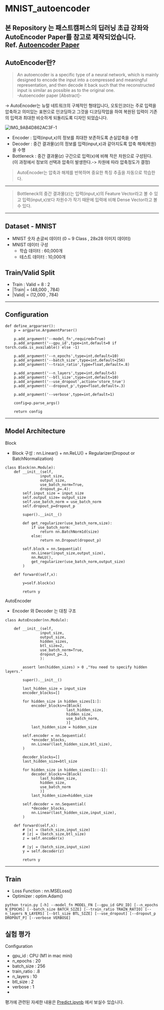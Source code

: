 # MNIST_autoencoder

본 Repository 는 패스트캠퍼스의 딥러닝 초급 강좌와 AutoEncoder Paper를 참고로 제작되었습니다.  
Ref. <a href='https://arxiv.org/abs/2003.05991'>Autoencoder Paper</a>
---
## AutoEncoder란?

> An autoencoder is a specific type of a neural network, which is mainly designed to encode the input into a compressed and meaningful representation,
and then decode it back such that the reconstructed input is similar as possible as to the original one.  
-Autoencoder paper [Abstract]-

-> AutoEncoder는 뉴럴 네트워크의 구체적인 형태입니다, 오토인코더는 주로 입력을 압축하고 의미있는 표현으로 인코딩하고 그것을 디코딩작업을 하여 복원된 입력이 기존의 입력과 최대한 비슷하게 되돌리도록 디자인 되었습니다.

![IMG_9AB4D862AC3F-1](https://user-images.githubusercontent.com/76929568/214225284-53cf9750-4b19-41be-822e-20eb47248a79.jpeg)
- Encoder : 입력(input,x)의 정보를 최대한 보존하도록 손실압축을 수행
- Decoder : 중간 결과물(z)의 정보를 입력(input,x)과 같아지도록 압축 해제(복원)을 수행
- Bottleneck : 중간 결과물(z) 구간으로 입력(x)에 비해 작은 차원으로 구성된다. (이 과정에서 정보의 선택과 압축이 발생한다.-> 차원에 따라 압축정도가 결정)
> AutoEncoder는 압축과 해제를 반복하며 중요한 특징 추출을 자동으로 학습한다.  

---

> Bottleneck의 중간 결과물(z)는 입력(input,x)의 Feature Vector라고 볼 수 있고 입력(input,x)보다 차원수가 작기 때문에 입력에 비해 Dense Vector라고 볼 수 있다.


---
## Dataset - MNIST
- MNIST 숫자 손글씨 데이터 (0 ~ 9 Class , 28x28 이미지 데이터)
- MNIST 데이터 구성
  - 학습 데이터 : 60,000개
  - 테스트 데이터 : 10,000개

## Train/Valid Split
- Train : Valid = 8 : 2
- |Train| = (48,000 , 784)
- |Valid| = (12,000 , 784)

---
## Configuration
```
def define_argparser():
    p = argparse.ArgumentParser()

    p.add_argument('--model_fn',required=True)
    p.add_argument('--gpu_id',type=int,default=0 if torch.cuda.is_available() else -1)
    
    p.add_argument('--n_epochs',type=int,default=10)
    p.add_argument('--batch_size',type=int,default=256)
    p.add_argument('--train_ratio',type=float,default=.8)
    
    p.add_argument('--n_layers',type=int,default=5)
    p.add_argument('--btl_size',type=int,default=10)
    p.add_argument('--use_dropout',action='store_true')
    p.add_argument('--dropout_p',type=float,default=.3)

    p.add_argument('--verbose',type=int,default=1)

    config=p.parse_args()

    return config
```
---
## Model Architecture
Block
- Block 구성 : nn.Linear() + nn.ReLU() + Regularizer(Dropout or BatchNormalization)
```
class Block(nn.Module):
    def __init__(self,
                input_size,
                output_size,
                use_batch_norm=True,
                dropout_p=.4):
        self.input_size = input_size
        self.output_size= output_size
        self.use_batch_norm = use_batch_norm
        self.dropout_p=dropout_p
        
        super().__init__()

        def get_regularizer(use_batch_norm,size):
            if use_batch_norm:
                return nn.BatchNorm1d(size)
            else:
                return nn.Dropout(dropout_p)

        self.block = nn.Sequential(
            nn.Linear(input_size,output_size),
            nn.ReLU(),
            get_regularizer(use_batch_norm,output_size)
        )

    def forward(self,x):

        y=self.block(x)

        return y

```

AutoEncoder
- Encoder 와 Decoder 는 대칭 구조
```
class AutoEncoder(nn.Module):

    def __init__(self,
                input_size,
                output_size,
                hidden_sizes,
                btl_size=2,
                use_batch_norm=True,
                dropout_p=.3,
                ):

        assert len(hidden_sizes) > 0 ,"You need to specify hidden layers."

        super().__init__()

        last_hidden_size = input_size
        encoder_blocks=[]

        for hidden_size in hidden_sizes[1:]:
            encoder_blocks+=[Block(
                            last_hidden_size,
                            hidden_size,
                            use_batch_norm,
                            )]
            last_hidden_size = hidden_size

        self.encoder = nn.Sequential(
            *encoder_blocks,
            nn.Linear(last_hidden_size,btl_size),
        )

        decoder_blocks=[]
        last_hidden_size=btl_size

        for hidden_size in hidden_sizes[1::-1]:
            decoder_blocks+=[Block(
                last_hidden_size,
                hidden_size,
                use_batch_norm
                )]
            last_hidden_size=hidden_size
        
        self.decoder = nn.Sequential(
            *decoder_blocks,
            nn.Linear(last_hidden_size,input_size),
        )

    def forward(self,x):
        # |x| = (batch_size,input_size)
        # |z| = (batch_size,btl_size)
        z = self.encoder(x)

        # |y| = (batch_size,input_size)
        y = self.decoder(z)

        return y
```

---

## Train
- Loss Function : nn.MSELoss()
- Optimizer : optim.Adam()
```
python train.py [-h] --model_fn MODEL_FN [--gpu_id GPU_ID] [--n_epochs N_EPOCHS] [--batch_size BATCH_SIZE] [--train_ratio TRAIN_RATIO] [--n_layers N_LAYERS] [--btl_size BTL_SIZE] [--use_dropout] [--dropout_p DROPOUT_P] [--verbose VERBOSE]
```

## 실험 평가
Configuration
- gpu_id : CPU (M1 in mac mini)
- n_epochs : 20
- batch_size : 256
- train_ratio : .8
- n_layers : 10
- btl_size : 2
- verbose : 1
- 
평가에 관련된 자세한 내용은 <a href='https://github.com/faizman31/MNIST_autoencoder/blob/main/predict.ipynb'>Predict.ipynb</a> 에서 보실수 있습니다.
